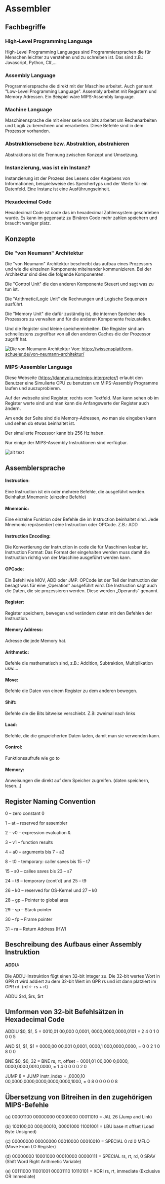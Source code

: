 # Assembler



## Fachbegriffe

### High-Level Programming Language
High-Level Programming Languages sind Programmiersprachen die für Menschen leichter zu verstehen und zu schreiben ist. Das sind z.B.: Javascript, Python, C#,...

### Assembly Language
Programmiersprache die direkt mit der Maschine arbeitet. Auch gennant "Low-Level Programming Language". Assembly arbeitet mit Registern und Memory Adressen. Ein Beispiel wäre MIPS-Assembly language.

### Machine Language
Maschinensprache die mit einer serie von bits arbeitet um Rechenarbeiten und Logik zu berechnen und verarbeiten. Diese Befehle sind in dem Prozessor vorhanden.

### Abstraktionsebene bzw. Abstraktion, abstrahieren
Abstraktions ist die Trennung zwischen Konzept und Umsetzung.

### Instanzierung, was ist ein Instanz?
Instanzierung ist der Prozess des Lesens oder Angebens von Informationen, beispielsweise des Speichertyps und der Werte für ein Datenfeld. Eine Instanz ist eine Ausführungseinheit.

### Hexadecimal Code
Hexadecimal Code ist code das im hexadecimal Zahlensystem geschrieben wurde. Es kann im gegensatz zu Binären Code mehr zahlen speichern und braucht weniger platz.

## Konzepte

### Die "von Neumann" Architektur
Die "von Neumann" Architektur beschreibt das aufbau eines Prozessors und wie die einzelnen Komponente miteinander kommunizieren. Bei der Architektur sind dies die folgende Komponenten: 

Die "Control Unit" die den anderen Komponente Steuert und sagt was zu tun ist. 

Die "Arithmetic/Logic Unit" die Rechnungen und Logische Sequenzen ausführt. 

Die "Memory Unit" die dafür zuständig ist, die internen Speicher des Prozessors zu verwalten und für die anderen Komponente freizustellen.

Und die Register sind kleine speichereinheiten. Die Register sind am schnellestens zugreifbar von all den anderen Caches die der Prozessor zugriff hat.

![Die von Neumann Architektur](https://wissensplattform-schueler.de/wp-content/uploads/2018/11/2000px-22von_Neumann22_Architektur_de.svg_-1024x506.png)
Von: https://wissensplattform-schueler.de/von-neumann-architektur/

### MIPS-Assembler Language
Diese Webseite (https://dannyqiu.me/mips-interpreter/) erlaubt den Benutzer eine Simulierte CPU zu benutzen um MIPS-Assembly Programme laufen und auszuprobieren. 

Auf der webseite sind Register, rechts vom Textfeld. Man kann sehen ob im Register werte sind und man kann die Anfangswerte der Register auch ändern.

Am ende der Seite sind die Memory-Adressen, wo man sie eingeben kann und sehen ob etwas beinhaltet ist.

Der simulierte Prozessor kann bis 256 Hz haben.

Nur einige der MIPS-Assembly Instruktionen sind verfügbar.

![alt text](image.png)

## Assemblersprache

#### Instruction: 
Eine Instruction ist ein oder mehrere Befehle, die ausgeführt werden. Beinhaltet Mnemonic (einzelne Befehle)

#### Mnemonic: 
Eine einzelne Funktion oder Befehle die im Instruction beinhaltet sind. Jede Mnemonic repräsentiert eine Instruction oder OPCode. Z.B.: ADD

#### Instruction Encoding:
Die Konvertierung der Instruction in code die für Maschinen lesbar ist.
Instruction Format: Das Format der eingehalten werden muss damit die Instruction richtig von der Maschine ausgeführt werden kann.

#### OPCode: 
Ein Befehl wie MOV, ADD oder JMP. OPCode ist der Teil der Instruction der besagt was für eine „Operation“ ausgeführt wird. Die Instruction sagt auch die Daten, die sie prozessieren werden. Diese werden „Operands“ genannt.

#### Register: 
Register speichern, bewegen und verändern daten mit den Befehlen der Instruction.

#### Memory Address: 
Adresse die jede Memory hat.

#### Arithmetic: 
Befehle die mathematisch sind, z.B.: Addition, Subtraktion, Multiplikation usw.…

#### Move:
Befehle die Daten von einem Register zu dem anderen bewegen.

#### Shift:
Befehle die die Bits bitweise verschiebt. Z.B: zweimal nach links

#### Load:
Befehle, die die gespeicherten Daten laden, damit man sie verwenden kann.

#### Control: 
Funktionsaufrufe wie go to

#### Memory:
Anweisungen die direkt auf dem Speicher zugreifen. (daten speichern, lesen…)

## Register Naming Convention

0 – zero constant 0

1 – at – reserved for assembler

2 – v0 – expression evaluation &

3 – v1 – function results

4 – a0 – arguments bis 7 - a3 

8 – t0 – temporary: caller saves bis 15 – t7

15 – s0 – callee saves bis 23 – s7 

24 – t8 – temporary (cont´d) und 25 – t9

26 – k0 – reserved for OS-Kernel und 27 – k0 

28 – gp – Pointer to global area

29 – sp – Stack pointer

30 – fp – Frame pointer

31 – ra – Return Address (HW)

## Beschreibung des Aufbaus einer Assembly Instruktion
#### ADDU:
Die ADDU-Instruktion fügt einen 32-bit integer zu. Die 32-bit wertes Wort in GPR rt wird addiert zu dem 32-bit Wert im GPR rs und ist dann platziert im GPR rd. 
(rd ← rs + rt) 

ADDU $rd, $rs, $rt

## Umformen von 32-bit Befehlsätzen in Hexadecimal Code
ADDIU $0, $1, 5	=	0010,01 00,000 0,0001, 0000,0000,0000,0101 = 2 4 0 1 0 0 0 5

AND $1, $1, $1	=	0000,00 00,001 0,0001, 0000,1 000,0000,0000, = 0 0 2 1 0 8 0 0

BNE $0, $0, 32 = BNE rs, rt, offset = 0001,01 00,000 0,0000, 0000,0000,0010,0000, = 1 4 0 0 0 0 2 0

JUMP 8 = JUMP instr_index	=	,0000,10 00,0000,0000,0000,0000,0000,1000, = 0 8 0 0 0 0 0 8

## Übersetzung von Bitreihen in den zugehörigen MIPS-Befehle
(a) 00001100 00000000 00000000 00011010 = JAL 26 (Jump and Link)

(b) 100100,00 000,00010, 00001000 11001001 = LBU base rt offset (Load Byte Unsigned)

(c) 00000000 00000000 00010000 00010010 = SPECIAL 0 rd 0 MFLO (Move From LO Register)

(d) 00000000 10001000 00010000 00000111 = SPECIAL rs, rt, rd, 0 SRAV (Shift Word Right Arithmetic Variable)

(e) 00111000 11001001 00001110 10110101 = XORI rs, rt, immediate (Exclusive OR Immediate)



